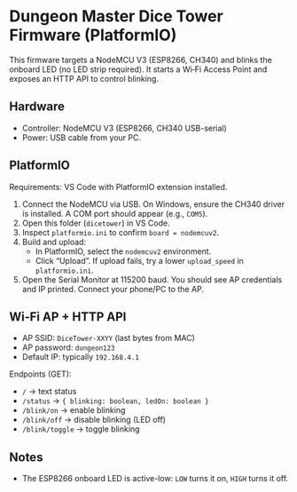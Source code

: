 # Dungeon Master Dice Tower Firmware (PlatformIO)

This firmware targets a NodeMCU V3 (ESP8266, CH340) and blinks the onboard LED (no LED strip required). It starts a Wi‑Fi Access Point and exposes an HTTP API to control blinking.

## Hardware

- Controller: NodeMCU V3 (ESP8266, CH340 USB-serial)
- Power: USB cable from your PC.

## PlatformIO

Requirements: VS Code with PlatformIO extension installed.

1. Connect the NodeMCU via USB. On Windows, ensure the CH340 driver is installed. A COM port should appear (e.g., `COM5`).
2. Open this folder (`dicetower`) in VS Code.
3. Inspect `platformio.ini` to confirm `board = nodemcuv2`.
4. Build and upload:
   - In PlatformIO, select the `nodemcuv2` environment.
   - Click “Upload”. If upload fails, try a lower `upload_speed` in `platformio.ini`.
5. Open the Serial Monitor at 115200 baud. You should see AP credentials and IP printed. Connect your phone/PC to the AP.

## Wi‑Fi AP + HTTP API

- AP SSID: `DiceTower-XXYY` (last bytes from MAC)
- AP password: `dungeon123`
- Default IP: typically `192.168.4.1`

Endpoints (GET):

- `/` → text status
- `/status` → `{ blinking: boolean, ledOn: boolean }`
- `/blink/on` → enable blinking
- `/blink/off` → disable blinking (LED off)
- `/blink/toggle` → toggle blinking

## Notes

- The ESP8266 onboard LED is active-low: `LOW` turns it on, `HIGH` turns it off.
